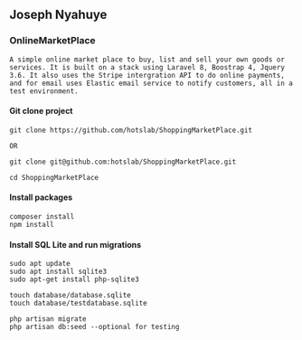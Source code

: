 ## Joseph Nyahuye
### OnlineMarketPlace

``A simple online market place to buy, list and sell your own goods or services. It is built on a stack using Laravel 8, Boostrap 4, Jquery 3.6. It also uses the Stripe intergration API to do online payments, and for email uses Elastic email service to notify customers, all in a test environment.``


#### Git clone project

```
git clone https://github.com/hotslab/ShoppingMarketPlace.git 

OR 

git clone git@github.com:hotslab/ShoppingMarketPlace.git

cd ShoppingMarketPlace

```

#### Install packages

```
composer install
npm install

```

#### Install SQL Lite and run migrations

```
sudo apt update
sudo apt install sqlite3
sudo apt-get install php-sqlite3

touch database/database.sqlite
touch database/testdatabase.sqlite

php artisan migrate
php artisan db:seed --optional for testing

```